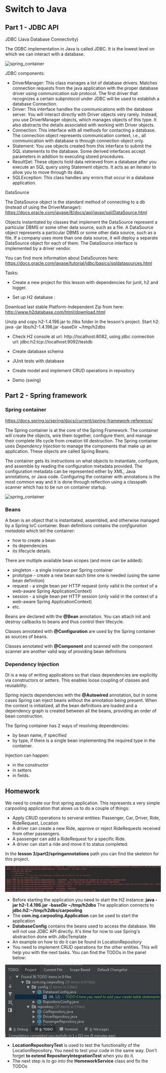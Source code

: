 # Switch to Java
## Part 1 - JDBC API

JDBC (Java Database Connectivity)

The ODBC implementation in Java is called JDBC. It is the lowest level on which we can interact with a database.

![spring_container](https://camo.githubusercontent.com/5274e7e9a0309a7288660d472f822ede1127c7f3/68747470733a2f2f7777772e7475746f7269616c73706f696e742e636f6d2f6a6462632f696d616765732f6a6462632d6172636869746563747572652e6a7067)

JDBC components:
* DriverManager: This class manages a list of database drivers. Matches connection requests from the java application with the proper database driver using communication sub protocol. The first driver that recognizes a certain subprotocol under JDBC will be used to establish a database Connection.
* Driver: This interface handles the communications with the database server. You will interact directly with Driver objects very rarely. Instead, you use DriverManager objects, which manages objects of this type. It also abstracts the details associated with working with Driver objects.
* Connection: This interface with all methods for contacting a database. The connection object represents communication context, i.e., all communication with database is through connection object only.
* Statement: You use objects created from this interface to submit the SQL statements to the database. Some derived interfaces accept parameters in addition to executing stored procedures.
* ResultSet: These objects hold data retrieved from a database after you execute an SQL query using Statement objects. It acts as an iterator to allow you to move through its data.
* SQLException: This class handles any errors that occur in a database application.

DataSource

The DataSource object is the standard method of connecting to a db (instead of using the DriverManager): https://docs.oracle.com/javase/8/docs/api/javax/sql/DataSource.html

Objects instantiated by classes that implement the DataSource represent a particular DBMS or some other data source, such as a file. A DataSource object represents a particular DBMS or some other data source, such as a file. If a company uses more than one data source, it will deploy a separate DataSource object for each of them. The DataSource interface is implemented by a driver vendor.

You can find more information about DataSources here: https://docs.oracle.com/javase/tutorial/jdbc/basics/sqldatasources.html


Tasks:
* Create a new project for this lesson with dependencies for junit, h2 and logger.
        
* Set up H2 database :

 Download last stable Platform-Independent Zip from here: http://www.h2database.com/html/download.html
 
 Unzip and copy h2-1.4.196.jar to /libs folder in the lesson's project. Start h2:
 java -jar libs/h2-1.4.196.jar -baseDir ~/tmp/h2dbs
 
* Check H2 console at url: http://localhost:8082, using jdbc connection url: jdbc:h2:tcp://localhost:9092/testdb

* Create database schema
* JUnit tests with database 
* Create model and implement CRUD operations in repository
* Demo (swing)

## Part 2 - Spring framework
### Spring container

https://docs.spring.io/spring/docs/current/spring-framework-reference/

The Spring container is at the core of the Spring Framework. The container will create the objects, wire them 
together, configure them, and manage their complete life cycle from creation till destruction. The Spring container uses
*Dependency Injection* to manage the components that make up an application. These objects are called Spring Beans.

The container gets its instructions on what objects to instantiate, configure, and assemble by reading the configuration
metadata provided. The configuration metadata can be represented either by XML, Java annotations, or Java code.
Configuring the container with annotations is the most common way and it is done through reflection using a classpath
scanner which has to be run on container startup.

![spring_container](https://www.tutorialspoint.com/spring/images/spring_ioc_container.jpg)

### Beans

A bean is an object that is instantiated, assembled, and otherwise managed by a Spring IoC container. Bean definitions
contains the *configuration metadata* which tell the container:
* how to create a bean
* its dependencies
* its lifecycle details.

There are multiple available bean scopes (and more can be added):
* singleton - a single instance per Spring container
* prototype - create a new bean each time one is needed (using the same bean definition)
* request - a single bean per HTTP request (only valid in the context of a web-aware Spring ApplicationContext)
* session - a single bean per HTTP session (only valid in the context of a web-aware Spring ApplicationContext)
* etc.

Beans are declared with the **@Bean** annotation. You can attach init and destroy callbacks to beans and thus control
their lifecycle.

Classes annotated with **@Configuration** are used by the Spring container as sources of beans.

Classes annotated with **@Component** and scanned with the component scanner are another valid way of providing bean
definitions

### Dependency Injection

DI is a way of writing applications so that class dependencies are explicitly via constructors or setters. This enables
loose coupling of classes and reusability.

Spring injects dependencies with the **@Autowired** annotation, but in some cases Spring can inject beans without the
annotation being present. When the context is initialized, all the bean definitions are loaded and a dependency graph
is created between all the beans, providing an order of bean construction.

The Spring container has 2 ways of resolving dependencies:
* by bean name, if specified
* by type, if there is a single bean implementing the required type in the container.

Injection can happen:
* in the constructor
* in setters
* in fields.

## Homework

We need to create our first spring application.
This represents a very simple carpooling application that alows us to do a couple of things:
* Apply CRUD operations to serveral entities: Passenger, Car, Driver, Ride, RideRequest, Location
* A driver can create a new Ride, approve or reject RideRequests received from other passengers.
* A passenger can add a RideRequest for a specific Ride.
* A driver can start a ride and move it to status completed.

In the **lesson 3/part2/springannotations** path you can find the skeleton for this project.

![main_log](https://github.com/mihaita-tinta/switch-to-java/blob/master/lesson%203/part2/main.PNG)

* Before starting the application you need to start the H2 instance: **java -jar h2-1.4.196.jar -baseDir ~/tmp/h2dbs**
	The application connects to **jdbc:h2:~/tmp/h2dbs/carpooling**
* The **com.ing.carpooling.Application** can be used to start the application
* **DatabaseConfig** contains the beans used to access the database. We will not use JDBC API directly.
	It's time for now to use Spring's abstraction done with JdbcTemplate 
* An example on how to do it can be found in LocationRepository
* You need to implement CRUD operations for the other entities. This will help you with the next tasks.
	You can find the TODOs in the panel below:

![create_tables](https://github.com/mihaita-tinta/switch-to-java/blob/master/lesson%203/part2/create_tables.PNG)

* **LocationRepositoryTest** is used to test the functionality of the LocationRepository. You need to test your code in the same way.
	Don't forget **to extend RepositoryIntegrationTest** when you do it.
* The next step is to go into the **HomeworkService** class and fix the TODOs